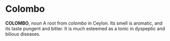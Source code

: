 # Colombo

**COLOMBO**, _noun_ A root from _colombo_ in Ceylon. Its smell is aromatic, and its taste pungent and bitter. It is much esteemed as a tonic in dyspeptic and bilious diseases.
